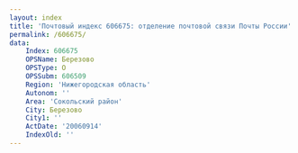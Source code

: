 ```yaml
---
layout: index
title: 'Почтовый индекс 606675: отделение почтовой связи Почты России'
permalink: /606675/
data:
    Index: 606675
    OPSName: Березово
    OPSType: О
    OPSSubm: 606509
    Region: 'Нижегородская область'
    Autonom: ''
    Area: 'Сокольский район'
    City: Березово
    City1: ''
    ActDate: '20060914'
    IndexOld: ''
---
```

